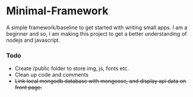 # Minimal-Framework
A simple framework/baseline to get started with writing small apps. I am a beginner and so, I am making this project to get a better understanding of nodejs and javascript.

### Todo
* Create /public folder to store img, js, fonts etc.
* Clean up code and comments
* ~~Link local mongodb database with mongoose, and display api data on front page.~~
